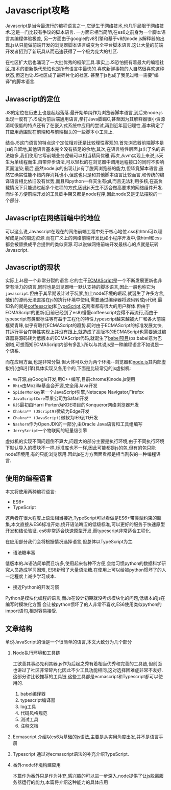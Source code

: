 # Javascript攻略

Javascript是当今最流行的编程语言之一,它诞生于网络技术,也几乎局限于网络技术.这是一门比较有争议的脚本语言.
一方面它相当简陋,在es6之前身为一个脚本语言其编程体验极差,
另一方面由于google的v8引擎和基于v8的node.js解释器的出现.js从只能做前端开发的浏览器脚本语言蜕变为全平台脚本语言.这让大量的前端开发者招到了新玩具从而迅速获得了一个极为庞大的社区.

在社区扩大后也涌现了一大批优秀的框架工具.事实上JS恐怕拥有着最大的编程社区,技术的更新换代恐怕也是所有语言中最快的.喜欢新鲜事物的人自然很喜欢这种状态,但这也让JS社区成了最碎片化的社区.
甚至于js也成了我见过唯一需要"编译"的脚本语言.

## Javascript的定位

JS的定位在历史上也是起起落落.最开始单纯作为浏览器脚本语言,到后来node.js出现一度有了JS成为前后端通用语言,拳打Java脚踢C,甚至因为其解释器很小资源消耗很低的特点还有了在嵌入式系统中应用的尝试,再到近年回归理性,基本确定了其应用范围就在前端和与前端相关的一些脚本小工具上.

结合JS这门语言的特点这个定位相对还是比较理性客观的.首先浏览器前端脚本是js的自留地,其他语言基本完全没有插足的余地;其次,在语言特性层面,js出了名的语法糖多,我们使用它写前端业务逻辑可以相当精简优雅;再次,从vm实现上来说,js天生为单线程而生,自带异步语法,可以轻松的在浏览器中调用远程接口的同时不影响页面渲染;最后,虽然node.js的出现让js有了脱离浏览器的能力,但毕竟脚本语言,虽然它确实性能不错内存消耗也小,但这也只是和其他脚本语言比较而言,和传统的编译语言相比依旧没有优势,而且和python一样天生有gil,而且无法利用多核,在高负载情况下只能通过起多个进程的方式,因此js天生不适合做高要求的网络组件开发.而许多方便前端开发的工具脚手架又都是node程序,因此node又是无法摆脱的一个部分.

## Javascript在网络前端中的地位

可以这么说,Javascript在现在的网络前端工程中处于核心地位.css和html可以理解成是js的周边资源.而在广义上的网络前端开发比如小程序开发中,像html和css都会被替换成平台提供的类似资源.可以说做网络前端开发最核心的点就是玩转Javascript.

## Javascript的现状

实际上Js是一个非常分裂的语言.它的主干[ECMAScript](https://baike.baidu.com/item/ECMAScript/1889420?fr=aladdin)是一个不断发展更新也非常有活力的语言,同时也是浏览器唯一默认支持的脚本语言,因此一般也称它为`javascript`.但由于其早期设计过于坑爹,加上node环境的崛起,就诞生了许多方言,他们的源码无法直接在js的执行环境中使用,需要通过编译器将源码转成js代码,最知名的就是[coffeescript](http://coffee-script.org/)和[TypeScript](https://www.tslang.cn/docs/home.html),这两者都有很大的用户群体.但由于ECMAScript的更新(目前已经到了es8)慢慢coffeescript变得不再流行,而由于typescript有类型标注等有益于工程化的特性,typescript越来越被大厂和各大前端框架青睐,似乎有取代ECMAScript的趋势.同时由于ECMAScript的标准发展太快,其运行平台在特性实现上并没有跟上,就造成了高版本的ECMAScript也需要通过编译器将源码转为低版本的ECMAScript代码,就诞生了[babel项目](https://www.babeljs.cn/)(ps:babel意为巴别塔,可想而知ECMAScript内部有多乱).所以与其说js是一种编程语言不如说是一个语系.

而在应用方面,也是非常分裂.但大体可以分为两个环境--浏览器和[node.js](https://nodejs.org/en/)其内部虚拟机(也叫引擎)具体实现又各用个的,下面是比较常见的js虚拟机:

+ `V8`开源,由Google开发,用C++编写,目前chrome和node.js使用
+ `Rhin`由Mozilla基金会开源,完全用Java开发
+ `SpiderMonkey`第一个JavaScript引擎,Netscape Navigator,Firefox
+ `JavaScriptCore`苹果公司为Safari开发
+ `KJS`最初由Harri Porten为KDE项目的Konqueror网络浏览器开发
+ `Chakra** (JScript9)`微软为Edge开发
+ `Chakra** (JavaScript)`微软为IE9到11开发
+ `Nashorn`作为OpenJDK的一部分,由Oracle Java语言和工具组编写
+ `JerryScript`一个物联网的轻量级引擎

虚拟机的实现不同问题倒不算大,问题大的部分主要是执行环境,由于不同执行环境下默认导入的模块不一样,标准库也不一样,因此可能都是js的包,但有的包只能node环境用,有的只能浏览器用.因此js在方方面面看都是相当割裂的一种编程语言.

## 使用的编程语言

本文将使用两种编程语言:

+ ES6+
+ TypeScript

这两者在很大程度上语法相当接近,TypeScript可以看做是ES6+带类型约束的超集,本文直接从ES6标准开始,绕开语法晦涩的低级标准,可以更好的服务于快速原型开发和结论验证.
es6非常适合快速原型开发,而typescript非常适合工程化.

在应用部分我们会将根据情况选择语言,但总体以TypeScript为主.

+ 语法糖丰富

低版本的Js语法简单而且坑多,使用起来各种不方便,会给习惯python的数据科学研究人员造成学习困难, ES6新增了大量语法糖.在使用上可以给被python惯坏了的人一定程度上减少学习成本.

+ 接近Python的开发习惯

Python是模块化编程的语言,而Js在设计初期就没考虑模块化的问题,低版本的js在编写时模块化方面 会让被python惯坏了的人非常不喜欢,ES6使用类似python的import语句,相对容易接受.

## 文章结构

单说JavaScript的话是一个很简单的语言,本文大致分为几个部分

1. Node执行环境和工具链

    工欲善其事必先利其器,js作为后起之秀有着相当优秀和完善的工具链,但前面也讲过了社区非常碎片化因此不少工具功能相同,这对选择困难症非常不友好.
    这部分讲比较推荐的工具链,这些工具都是ecmascript和Typescript都可以使用的.

    1. babel编译器
    2. typescript编译器
    3. log工具
    4. 代码风格规范
    5. 测试工具
    6. 注释文档

2. Ecmascript
    介绍以es6为基础的js语法,主要是从实用角度出发,并不是语言手册

3. Typescript
    通过对ecmascript语法的补充介绍TypeScript.

4. 番外:node环境构建应用

    本篇作为番外只是作为补充,感兴趣的可以进一步深入.node提供了让js脱离服务器运行的能力,本篇将介绍这种能力的具体应用
